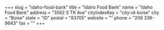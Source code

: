 +++
slug = "idaho-food-bank"
title = "Idaho Food Bank"
name = "Idaho Food Bank"
address = "3562 S TK Ave"
cityIndexKey = "city-id-boise"
city = "Boise"
state = "ID"
postal = "83705"
website = ""
phone = "208 336-9643"
fax = ""
+++
